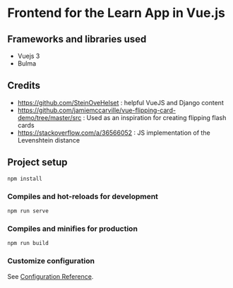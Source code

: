 # Frontend for the Learn App in Vue.js

## Frameworks and libraries used
* Vuejs 3
* Bulma

## Credits
* https://github.com/SteinOveHelset : helpful VueJS and Django content
* https://github.com/jamiemccarville/vue-flipping-card-demo/tree/master/src : Used as an inspiration for creating flipping flash cards
* https://stackoverflow.com/a/36566052 : JS implementation of the Levenshtein distance 

## Project setup
```
npm install
```

### Compiles and hot-reloads for development
```
npm run serve
```

### Compiles and minifies for production
```
npm run build
```

### Customize configuration
See [Configuration Reference](https://cli.vuejs.org/config/).
